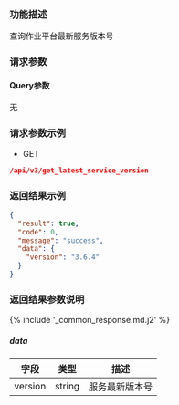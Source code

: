 ### 功能描述

查询作业平台最新服务版本号

### 请求参数

#### Query参数

无

### 请求参数示例

- GET

```json
/api/v3/get_latest_service_version
```

### 返回结果示例

```json
{
  "result": true,
  "code": 0,
  "message": "success",
  "data": {
    "version": "3.6.4"
  }
}
```

### 返回结果参数说明

{% include '_common_response.md.j2' %}

##### data

| 字段      | 类型     | 描述      |
|---------|--------|---------|
| version | string | 服务最新版本号 |
